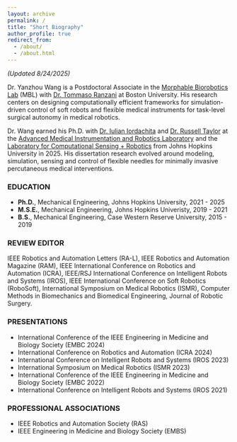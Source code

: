 ```yaml
---
layout: archive
permalink: /
title: "Short Biography"
author_profile: true
redirect_from: 
  - /about/
  - /about.html
---
```


*(Updated 8/24/2025)*

Dr. Yanzhou Wang is a Postdoctoral Associate in the [Morphable Biorobotics Lab](https://sites.bu.edu/ranzani-lab/) (MBL) with [Dr. Tommaso Ranzani](https://sites.bu.edu/ranzani-lab/) at Boston University. His research centers on designing computationally efficient frameworks for simulation-driven control of soft robots and flexible medical instruments for task-level surgical autonomy in medical robotics.

Dr. Wang earned his Ph.D. with [Dr. Iulian Iordachita](https://amiro.lcsr.jhu.edu/) and [Dr. Russell Taylor](https://ciis.lcsr.jhu.edu/doku.php) at the [Advanced Medical Instrumentation and Robotics Laboratory](https://amiro.lcsr.jhu.edu) and the [Laboratory for Computational Sensing + Robotics](https://lcsr.jhu.edu/) from Johns Hopkins University in 2025. His dissertation research evolved around modeling, simulation, sensing and control of flexible needles for minimally invasive percutaneous medical interventions.


### EDUCATION
* **Ph.D.**, Mechanical Engineering, Johns Hopkins University, 2021 - 2025
* **M.S.E.**, Mechanical Engineering, Johns Hopkins Univeristy, 2019 - 2021
* **B.S.**, Mechanical Engineering, Case Western Reserve University, 2015 - 2019

### REVIEW EDITOR
IEEE Robotics and Automation Letters (RA-L), IEEE Robotics and Automation Magazine (RAM), IEEE International Conference on Robotics and Automation (ICRA), IEEE/RSJ International Conference on Intelligent Robots and Systems (IROS), IEEE International Conference on Soft Robotics (RoboSoft), International Symposium on Medical Robotics (ISMR), Computer Methods in Biomechanics and Biomedical Engineering, Journal of Robotic Surgery.

### PRESENTATIONS
- International Conference of the IEEE Engineering in Medicine and Biology Society (EMBC 2024)
- International Conference on Robotics and Automation (ICRA 2024)
- International Conference on Intelligent Robots and Systems (IROS 2023)
- International Symposium on Medical Robotics (ISMR 2023)
- International Conference of the IEEE Engineering in Medicine and Biology Society (EMBC 2022)
- International Conference on Intelligent Robots and Systems (IROS 2021)

### PROFESSIONAL ASSOCIATIONS
- IEEE Robotics and Automation Society (RAS)
- IEEE Engineering in Medicine and Biology Society (EMBS)
